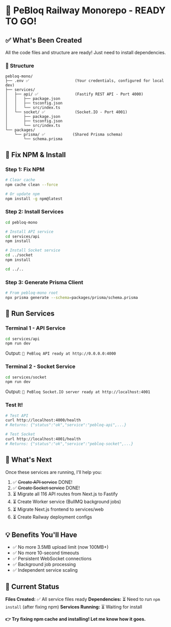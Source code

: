 # 🎉 PeBloq Railway Monorepo - READY TO GO!

## ✅ What's Been Created

All the code files and structure are ready! Just need to install dependencies.

### 📁 Structure

```
pebloq-mono/
├── .env ✅                    (Your credentials, configured for local dev)
├── services/
│   ├── api/ ✅                (Fastify REST API - Port 4000)
│   │   ├── package.json
│   │   ├── tsconfig.json
│   │   └── src/index.ts
│   └── socket/ ✅             (Socket.IO - Port 4001)
│       ├── package.json
│       ├── tsconfig.json
│       └── src/index.ts
└── packages/
    └── prisma/ ✅            (Shared Prisma schema)
        └── schema.prisma
```

## 🔧 Fix NPM & Install

### Step 1: Fix NPM

```bash
# Clear cache
npm cache clean --force

# Or update npm
npm install -g npm@latest
```

### Step 2: Install Services

```bash
cd pebloq-mono

# Install API service
cd services/api
npm install

# Install Socket service
cd ../socket
npm install

cd ../..
```

### Step 3: Generate Prisma Client

```bash
# From pebloq-mono root
npx prisma generate --schema=packages/prisma/schema.prisma
```

## 🚀 Run Services

### Terminal 1 - API Service
```bash
cd services/api
npm run dev
```

Output: `🚀 PeBloq API ready at http://0.0.0.0:4000`

### Terminal 2 - Socket Service
```bash
cd services/socket
npm run dev
```

Output: `🔌 PeBloq Socket.IO server ready at http://localhost:4001`

### Test It!

```bash
# Test API
curl http://localhost:4000/health
# Returns: {"status":"ok","service":"pebloq-api",...}

# Test Socket
curl http://localhost:4001/health
# Returns: {"status":"ok","service":"pebloq-socket",...}
```

## 🎯 What's Next

Once these services are running, I'll help you:

1. ✅ ~~Create API service~~ DONE!
2. ✅ ~~Create Socket service~~ DONE!
3. ⏳ Migrate all 116 API routes from Next.js to Fastify
4. ⏳ Create Worker service (BullMQ background jobs)
5. ⏳ Migrate Next.js frontend to services/web
6. ⏳ Create Railway deployment configs

## 💡 Benefits You'll Have

- ✅ No more 3.5MB upload limit (now 100MB+)
- ✅ No more 10-second timeouts
- ✅ Persistent WebSocket connections
- ✅ Background job processing
- ✅ Independent service scaling

## 📝 Current Status

**Files Created:** ✅ All service files ready
**Dependencies:** ⏳ Need to run `npm install` (after fixing npm)
**Services Running:** ⏳ Waiting for install

**👉 Try fixing npm cache and installing! Let me know how it goes.**
